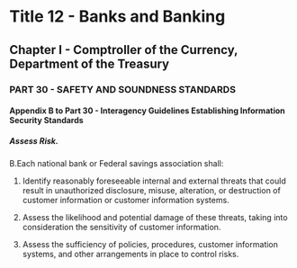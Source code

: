 
# Title 12 - Banks and Banking
## Chapter I - Comptroller of the Currency, Department of the Treasury
### PART 30 - SAFETY AND SOUNDNESS STANDARDS
#### Appendix B to Part 30 - Interagency Guidelines Establishing Information Security Standards
##### Assess Risk.

B.Each national bank or Federal savings association shall:

1. Identify reasonably foreseeable internal and external threats that could result in unauthorized disclosure, misuse, alteration, or destruction of customer information or customer information systems.

2. Assess the likelihood and potential damage of these threats, taking into consideration the sensitivity of customer information.

3. Assess the sufficiency of policies, procedures, customer information systems, and other arrangements in place to control risks.
